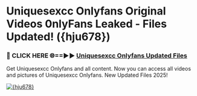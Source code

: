 # Uniquesexcc Onlyfans Original Videos 0nlyFans Leaked - Files Updated! ({hju678})

<h3>🔴 CLICK HERE 🌐==►► <a href="https://tinyurl.com/ms9xzufz" rel="nofollow">Uniquesexcc Onlyfans Updated Files</a></h3>

Get Uniquesexcc Onlyfans and all content. Now you can access all videos and pictures of Uniquesexcc Onlyfans. New Updated Files 2025!

[![{hju678}](https://i.imgur.com/PQ7UWWw.gif)](https://tinyurl.com/ms9xzufz)